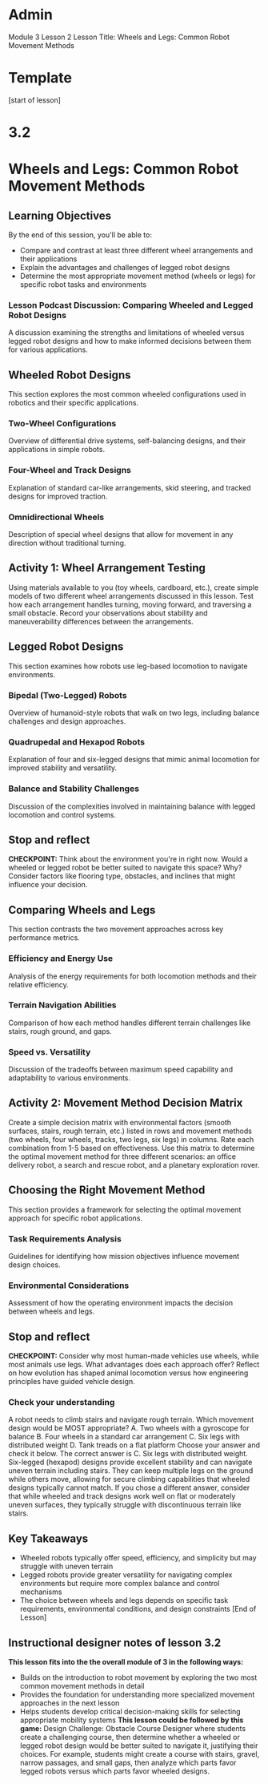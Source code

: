 
# Admin
Module 3
Lesson 2
Lesson Title: Wheels and Legs: Common Robot Movement Methods
# Template
[start of lesson]
# 3.2
# Wheels and Legs: Common Robot Movement Methods
## Learning Objectives
By the end of this session, you'll be able to:
- Compare and contrast at least three different wheel arrangements and their applications
- Explain the advantages and challenges of legged robot designs
- Determine the most appropriate movement method (wheels or legs) for specific robot tasks and environments
### Lesson Podcast Discussion: Comparing Wheeled and Legged Robot Designs
A discussion examining the strengths and limitations of wheeled versus legged robot designs and how to make informed decisions between them for various applications.
## Wheeled Robot Designs
This section explores the most common wheeled configurations used in robotics and their specific applications.
### Two-Wheel Configurations
Overview of differential drive systems, self-balancing designs, and their applications in simple robots.
### Four-Wheel and Track Designs
Explanation of standard car-like arrangements, skid steering, and tracked designs for improved traction.
### Omnidirectional Wheels
Description of special wheel designs that allow for movement in any direction without traditional turning.
## **Activity 1: Wheel Arrangement Testing**
Using materials available to you (toy wheels, cardboard, etc.), create simple models of two different wheel arrangements discussed in this lesson. Test how each arrangement handles turning, moving forward, and traversing a small obstacle. Record your observations about stability and maneuverability differences between the arrangements.
## Legged Robot Designs
This section examines how robots use leg-based locomotion to navigate environments.
### Bipedal (Two-Legged) Robots
Overview of humanoid-style robots that walk on two legs, including balance challenges and design approaches.
### Quadrupedal and Hexapod Robots
Explanation of four and six-legged designs that mimic animal locomotion for improved stability and versatility.
### Balance and Stability Challenges
Discussion of the complexities involved in maintaining balance with legged locomotion and control systems.
## Stop and reflect

**CHECKPOINT:** Think about the environment you're in right now. Would a wheeled or legged robot be better suited to navigate this space? Why? Consider factors like flooring type, obstacles, and inclines that might influence your decision.
## Comparing Wheels and Legs
This section contrasts the two movement approaches across key performance metrics.
### Efficiency and Energy Use
Analysis of the energy requirements for both locomotion methods and their relative efficiency.
### Terrain Navigation Abilities
Comparison of how each method handles different terrain challenges like stairs, rough ground, and gaps.
### Speed vs. Versatility
Discussion of the tradeoffs between maximum speed capability and adaptability to various environments.
## **Activity 2: Movement Method Decision Matrix**
Create a simple decision matrix with environmental factors (smooth surfaces, stairs, rough terrain, etc.) listed in rows and movement methods (two wheels, four wheels, tracks, two legs, six legs) in columns. Rate each combination from 1-5 based on effectiveness. Use this matrix to determine the optimal movement method for three different scenarios: an office delivery robot, a search and rescue robot, and a planetary exploration rover.
## Choosing the Right Movement Method
This section provides a framework for selecting the optimal movement approach for specific robot applications.
### Task Requirements Analysis
Guidelines for identifying how mission objectives influence movement design choices.
### Environmental Considerations
Assessment of how the operating environment impacts the decision between wheels and legs.
## Stop and reflect

**CHECKPOINT:** Consider why most human-made vehicles use wheels, while most animals use legs. What advantages does each approach offer? Reflect on how evolution has shaped animal locomotion versus how engineering principles have guided vehicle design.
### **Check your understanding**
A robot needs to climb stairs and navigate rough terrain. Which movement design would be MOST appropriate?
A. Two wheels with a gyroscope for balance
B. Four wheels in a standard car arrangement
C. Six legs with distributed weight
D. Tank treads on a flat platform
Choose your answer and check it below.
The correct answer is C. Six legs with distributed weight. Six-legged (hexapod) designs provide excellent stability and can navigate uneven terrain including stairs. They can keep multiple legs on the ground while others move, allowing for secure climbing capabilities that wheeled designs typically cannot match. If you chose a different answer, consider that while wheeled and track designs work well on flat or moderately uneven surfaces, they typically struggle with discontinuous terrain like stairs.
## Key Takeaways
- Wheeled robots typically offer speed, efficiency, and simplicity but may struggle with uneven terrain
- Legged robots provide greater versatility for navigating complex environments but require more complex balance and control mechanisms
- The choice between wheels and legs depends on specific task requirements, environmental conditions, and design constraints
[End of Lesson]
## Instructional designer notes of lesson 3.2
**This lesson fits into the the overall module of 3 in the following ways:**
- Builds on the introduction to robot movement by exploring the two most common movement methods in detail
- Provides the foundation for understanding more specialized movement approaches in the next lesson
- Helps students develop critical decision-making skills for selecting appropriate mobility systems
**This lesson could be followed by this game:**
Design Challenge: Obstacle Course Designer where students create a challenging course, then determine whether a wheeled or legged robot design would be better suited to navigate it, justifying their choices. For example, students might create a course with stairs, gravel, narrow passages, and small gaps, then analyze which parts favor legged robots versus which parts favor wheeled designs.
